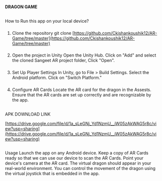 # 
**DRAGON GAME**

## 
How to Run this app on your local device?

### 
1. Clone the repository
  git clone [https://github.com/Ckishankoushik12/AR-Game/tree/master](https://github.com/Ckishankoushik12/AR-Game/tree/master)

### 
2. Open the project in Unity
  Open the Unity Hub. Click on "Add" and select the cloned Sangeet AR project folder, Click "Open".

### 
3. Set Up Player Settings
  In Unity, go to File > Build Settings. Select the Android platform. Click on "Switch Platform."

### 
4.  Configure AR Cards
  Locate the AR card for the dragon in the Assests. Ensure that the AR cards are set up correctly and are recognizable by the app.

## 
APK DOWNLOAD LINK

[https://drive.google.com/file/d/1a_sLeGNj_Yd1NzmU__iW05zAkWAG5r8c/view?usp=sharing](https://drive.google.com/file/d/1a_sLeGNj_Yd1NzmU__iW05zAkWAG5r8c/view?usp=sharing)

## 
Usage
Launch the app on any Android device.
Keep a copy of AR Cards ready so that we can use our device to scan the AR Cards. Point your device's camera at the AR card.
The virtual dragon should appear in your real-world environment. You can control the movement of the dragon using the virtual joystick that is embedded in the app.
